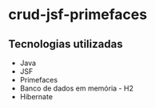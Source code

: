 # crud-jsf-primefaces

## Tecnologias utilizadas
- Java
- JSF
- Primefaces
- Banco de dados em memória - H2
- Hibernate
